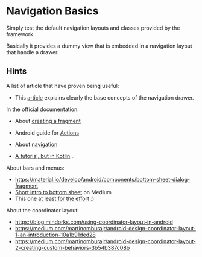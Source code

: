 # Navigation Basics

Simply test the default navigation layouts and classes provided by the framework.

Basically it provides a dummy view that is embedded in a navigation layout that handle a drawer.

## Hints

A list of article that have proven being useful:

- This [article](https://guides.codepath.com/android/Fragment-Navigation-Drawer) explains clearly the base concepts of the navigation drawer. 

In the official documentation:

- About [creating a fragment](https://developer.android.com/guide/fragments/create)
- Android guide for [Actions](https://developer.android.com/training/appbar/actions) 
- About [navigation](https://developer.android.com/guide/navigation/navigation-navigate)

- [A tutorial, but in Kotlin](https://developer.android.com/codelabs/basic-android-kotlin-training-fragments-navigation-component#1)...
  
About bars and menus:

- https://material.io/develop/android/components/bottom-sheet-dialog-fragment
- [Short intro to bottom sheet](https://medium.com/android-bits/android-bottom-sheet-30284293f066) on Medium 
- This one [at least for the effort :)](https://abhiandroid.com/materialdesign/toolbar)

About the coordinator layout:

- https://blog.mindorks.com/using-coordinator-layout-in-android
- https://medium.com/martinomburajr/android-design-coordinator-layout-1-an-introduction-10a1b91ded28
- https://medium.com/martinomburajr/android-design-coordinator-layout-2-creating-custom-behaviors-3b54b387c08b
